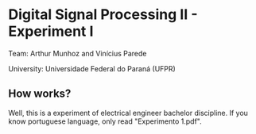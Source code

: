 # Digital Signal Processing II - Experiment I
Team: Arthur Munhoz and Vinícius Parede

University: Universidade Federal do Paraná (UFPR)

## How works?
Well, this is a experiment of electrical engineer bachelor discipline. If you know portuguese language, only read "Experimento 1.pdf". 
